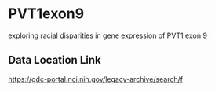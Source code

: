 # PVT1exon9
exploring racial disparities in gene expression of PVT1 exon 9

## Data Location Link
https://gdc-portal.nci.nih.gov/legacy-archive/search/f
